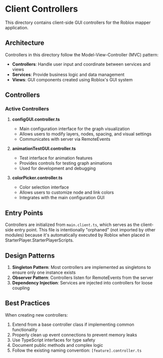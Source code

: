 # Client Controllers

This directory contains client-side GUI controllers for the Roblox mapper application.

## Architecture

Controllers in this directory follow the Model-View-Controller (MVC) pattern:
- **Controllers**: Handle user input and coordinate between services and views
- **Services**: Provide business logic and data management
- **Views**: GUI components created using Roblox's GUI system

## Controllers

### Active Controllers

1. **configGUI.controller.ts**
   - Main configuration interface for the graph visualization
   - Allows users to modify layers, nodes, spacing, and visual settings
   - Communicates with server via RemoteEvents

2. **animationTestGUI.controller.ts**
   - Test interface for animation features
   - Provides controls for testing graph animations
   - Used for development and debugging

3. **colorPicker.controller.ts**
   - Color selection interface
   - Allows users to customize node and link colors
   - Integrates with the main configuration GUI

## Entry Points

Controllers are initialized from `main.client.ts`, which serves as the client-side entry point. This file is intentionally "orphaned" (not imported by other modules) because it's automatically executed by Roblox when placed in StarterPlayer.StarterPlayerScripts.

## Design Patterns

1. **Singleton Pattern**: Most controllers are implemented as singletons to ensure only one instance exists
2. **Observer Pattern**: Controllers listen for RemoteEvents from the server
3. **Dependency Injection**: Services are injected into controllers for loose coupling

## Best Practices

When creating new controllers:
1. Extend from a base controller class if implementing common functionality
2. Properly clean up event connections to prevent memory leaks
3. Use TypeScript interfaces for type safety
4. Document public methods and complex logic
5. Follow the existing naming convention: `[feature].controller.ts`